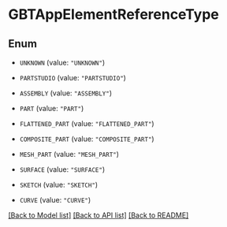 # GBTAppElementReferenceType

## Enum


* `UNKNOWN` (value: `"UNKNOWN"`)

* `PARTSTUDIO` (value: `"PARTSTUDIO"`)

* `ASSEMBLY` (value: `"ASSEMBLY"`)

* `PART` (value: `"PART"`)

* `FLATTENED_PART` (value: `"FLATTENED_PART"`)

* `COMPOSITE_PART` (value: `"COMPOSITE_PART"`)

* `MESH_PART` (value: `"MESH_PART"`)

* `SURFACE` (value: `"SURFACE"`)

* `SKETCH` (value: `"SKETCH"`)

* `CURVE` (value: `"CURVE"`)


[[Back to Model list]](../README.md#documentation-for-models) [[Back to API list]](../README.md#documentation-for-api-endpoints) [[Back to README]](../README.md)


